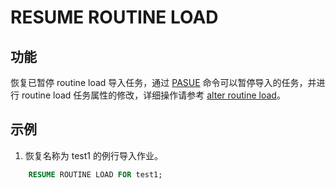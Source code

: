 # RESUME ROUTINE LOAD

## 功能

恢复已暂停 routine load 导入任务，通过 [PASUE](../data-manipulation/PAUSE_ROUTINE_LOAD.md) 命令可以暂停导入的任务，并进行 routine load 任务属性的修改，详细操作请参考 [alter routine load](../data-manipulation/alter-routine-load.md)。

## 示例

1. 恢复名称为 test1 的例行导入作业。

```sql
    RESUME ROUTINE LOAD FOR test1;
```
